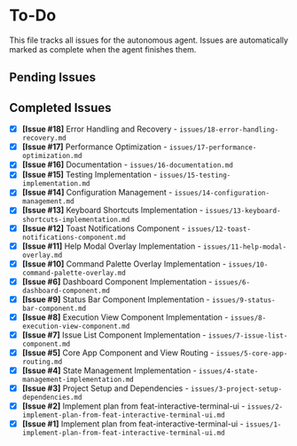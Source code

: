 # To-Do

This file tracks all issues for the autonomous agent. Issues are automatically marked as complete when the agent finishes them.

## Pending Issues


## Completed Issues
- [x] **[Issue #18]** Error Handling and Recovery - `issues/18-error-handling-recovery.md`
- [x] **[Issue #17]** Performance Optimization - `issues/17-performance-optimization.md`
- [x] **[Issue #16]** Documentation - `issues/16-documentation.md`
- [x] **[Issue #15]** Testing Implementation - `issues/15-testing-implementation.md`
- [x] **[Issue #14]** Configuration Management - `issues/14-configuration-management.md`
- [x] **[Issue #13]** Keyboard Shortcuts Implementation - `issues/13-keyboard-shortcuts-implementation.md`
- [x] **[Issue #12]** Toast Notifications Component - `issues/12-toast-notifications-component.md`
- [x] **[Issue #11]** Help Modal Overlay Implementation - `issues/11-help-modal-overlay.md`
- [x] **[Issue #10]** Command Palette Overlay Implementation - `issues/10-command-palette-overlay.md`
- [x] **[Issue #6]** Dashboard Component Implementation - `issues/6-dashboard-component.md`
- [x] **[Issue #9]** Status Bar Component Implementation - `issues/9-status-bar-component.md`
- [x] **[Issue #8]** Execution View Component Implementation - `issues/8-execution-view-component.md`
- [x] **[Issue #7]** Issue List Component Implementation - `issues/7-issue-list-component.md`
- [x] **[Issue #5]** Core App Component and View Routing - `issues/5-core-app-routing.md`
- [x] **[Issue #4]** State Management Implementation - `issues/4-state-management-implementation.md`
- [x] **[Issue #3]** Project Setup and Dependencies - `issues/3-project-setup-dependencies.md`
- [x] **[Issue #2]** Implement plan from feat-interactive-terminal-ui - `issues/2-implement-plan-from-feat-interactive-terminal-ui.md`
- [x] **[Issue #1]** Implement plan from feat-interactive-terminal-ui - `issues/1-implement-plan-from-feat-interactive-terminal-ui.md`